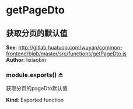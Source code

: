 # getPageDto

<a name="module_获取分页的默认值"></a>

## 获取分页的默认值
**See**: http://gitlab.huatuop.com/wuyan/common-frontend/blob/master/src/functions/getPageDto.js  
**Author**: lixiaobin  
<a name="exp_module_获取分页的默认值--module.exports"></a>

### module.exports() ⏏
获取分页的pageDto默认值

**Kind**: Exported function  
